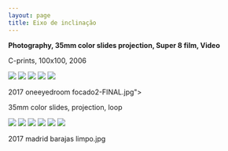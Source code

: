 ```yaml
---
layout: page
title: Eixo de inclinação
---
```


**Photography, 35mm color slides projection, Super 8 film, Video**

C-prints, 100x100, 2006

<img src="/public/H5balas final 6x6 peq.jpg">

<img src="/public/vela.jpg">

<img src="/public/peixe vulto.jpg">

<img src="/public/sr. joao.jpg">

<img src="/public/Sra Manuela.jpg">

2017 oneeyedroom focado2-FINAL.jpg">

35mm color slides, projection, loop

<img src="/public/homem espelho.jpg">

<img src="/public/06Homemespelho-2b 35mm.jpg">

<img src="/public/14terratortapau.jpg">

<img src="/public/15chamatorta3b.jpg">

<img src="/public/casota privada.jpg">

<img src="/public/25atalho1_35mm.jpg">

2017 madrid barajas limpo.jpg
